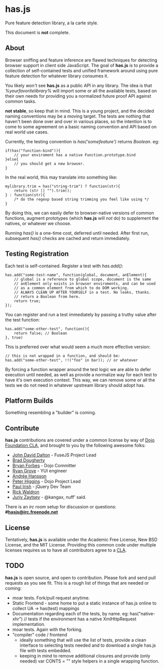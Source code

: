 # has.js

Pure feature detection library, a la carte style.

This document is **not** complete. 

## About

Browser sniffing and feature inference are flawed techniques for detecting browser support in client side JavaScript. The goal of 
**has.js** is to provide a collection of self-contained tests and unified framework around using pure feature detection for whatever 
library consumes it. 

You likely _won't_ see **has.js** as a public API in any library. The idea is that _%yourfavoritelibrary%_ will import some or all
the available tests, based on their own needs for providing you a normalized future proof API against common tasks.

**not stable**, so keep that in mind. This is a young project, and the decided naming conventions may be a moving target. 
The tests are nothing that haven't been done over and over in various places,
so the intention is to come to some agreement on a basic naming convention and API based on real world use cases.

Currently, the testing convention is _has('somefeature')_ returns _Boolean_. eg:

    if(has("function-bind")){
        // your enviroment has a native Function.prototype.bind
    }else{
        // you should get a new browser. 
    }
    
In the real world, this may translate into something like:

    mylibrary.trim = has("string-trim") ? function(str){
        return (str || "").trim();
    } : function(str){
        /* do the regexp based string trimming you feel like using */
    }

By doing this, we can easily defer to browser-native versions of common functions, augment prototypes (which **has.js** will _not_ do) to 
supplement the natives, or whatever we choose.

Running _has()_ is a one-time cost, deferred until needed. After first run, subsequent _has()_ checks are cached and return immediately.

## Testing Registration

Each test is self-contained. Register a test with _has.add()_:

    has.add("some-test-name", function(global, document, anElement){
        // global is a reference to global scope, document is the same
        // anElement only exists in browser enviroments, and can be used
        // as a common element from which to do DOM working.
        // ALWAYS CLEAN UP AFTER YOURSELF in a test. No leaks, thanks. 
        // return a Boolean from here.
        return true; 
    });
    
You can register and run a test immediately by passing a truthy value after the test function:

    has.add("some-other-test", function(){
        return false; // Boolean
    }, true)

This is preferred over what would seem a much more effective version:

    // this is not wrapped in a function, and should be:
    has.add("some-other-test", !!("foo" in bar)); // or whatever
    
By forcing a function wrapper around the test logic we are able to defer execution until needed, as well as provide a normalize way for 
each test to have it's own execution context. This way, we can remove some or all the tests we do not need in whatever upstream library
should adopt has.

## Platform Builds

Something resembling a "builder" is coming. 

## Contribute

**has.js** contributions are covered under a common license by way of [Dojo Foundation CLA](http://dojofoundation.org/cla), and brought to you by the following awesome folks:

  + [John David Dalton](http://allyoucanleet.com/) - FuseJS Project Lead
  + [Brad Dougherty](http://github.com/bdougherty)
  + [Bryan Forbes](http://http://www.reigndropsfall.net) - Dojo Committer
  + [Ryan Grove](http://twitter.com/yaypie) - YUI engineer
  + [Andrée Hansson](http://github.com/peol)
  + [Peter Higgins](http://higginsforpresident.net) - Dojo Project Lead
  + [Paul Irish](http://paulirish.com) - jQuery Dev Team
  + [Rick Waldron](http://github.com/rwldrn/)
  + [Juriy Zaytsev](http://perfectionkills.com) - @kangax, nuff' said.
  
There is an _irc_ room setup for discussion or questions: **#hasjs@irc.freenode.net**

## License 

Tentatively, **has.js** is available under the Academic Free License, New BSD License, and the MIT License. Providing this common code under multiple licenses requires us to have all contributors agree to a [CLA](http://dojofoundation.org/cla).

## TODO

**has.js** is open source, and open to contribution. Please fork and send pull requests as you see fit. This is a rough list of things that are needed or coming:

  + moar tests. Fork/pull request anytime. 
  + Static Frontend - some home to put a static instance of has.js online to collect UA -> has(test) mappings
  + Documentation regarding each of the tests, by name. eg: has("native-xhr") // tests if the environment has a native XmlHttpRequest implementation. 
  + moar tests. Again with the forking. 
  + "compiler" code / frontend 
     + ideally something that will use the list of tests, provide a clean interface to selecting tests needed and to download a single has.js file with tests embedded.
     + keeping in mind to remove additional closures and provide (only needed) var CONTS = "" style helpers in a single wrapping function. 